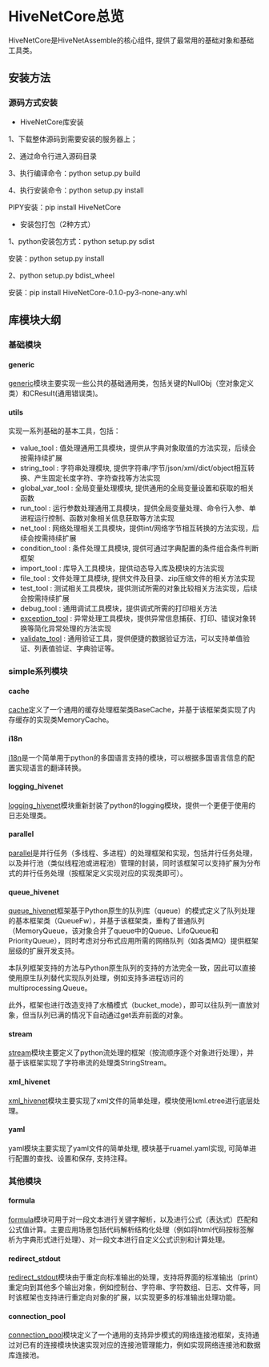 # HiveNetCore总览

HiveNetCore是HiveNetAssemble的核心组件, 提供了最常用的基础对象和基础工具类。

## 安装方法

### 源码方式安装

- HiveNetCore库安装

1、下载整体源码到需要安装的服务器上；

2、通过命令行进入源码目录

3、执行编译命令：python setup.py build

4、执行安装命令：python setup.py install

PIPY安装：pip install HiveNetCore


- 安装包打包（2种方式）

1、python安装包方式：python setup.py sdist

安装：python setup.py install

2、python setup.py bdist_wheel

安装：pip install HiveNetCore-0.1.0-py3-none-any.whl


## 库模块大纲

### 基础模块

#### generic

[generic](02_generic.md)模块主要实现一些公共的基础通用类，包括关键的NullObj（空对象定义类）和CResult(通用错误类)。


#### utils

实现一系列基础的基本工具，包括：

- value_tool :   值处理通用工具模块，提供从字典对象取值的方法实现，后续会按需持续扩展
- string_tool : 字符串处理模块, 提供字符串/字节/json/xml/dict/object相互转换、产生固定长度字符、字符查找等方法实现
- global_var_tool : 全局变量处理模块, 提供通用的全局变量设置和获取的相关函数
- run_tool : 运行参数处理通用工具模块，提供全局变量处理、命令行入参、单进程运行控制、函数对象相关信息获取等方法实现
- net_tool : 网络处理相关工具模块，提供int/网络字节相互转换的方法实现，后续会按需持续扩展
- condition_tool : 条件处理工具模块, 提供可通过字典配置的条件组合条件判断框架
- import_tool : 库导入工具模块，提供动态导入库及模块的方法实现
- file_tool : 文件处理工具模块, 提供文件及目录、zip压缩文件的相关方法实现
- test_tool : 测试相关工具模块，提供测试所需的对象比较相关方法实现，后续会按需持续扩展
- debug_tool : 通用调试工具模块，提供调式所需的打印相关方法
- [exception_tool](utils/exception_tool.md) : 异常处理工具模块，提供异常信息捕获、打印、错误对象转换等简化异常处理的方法实现
- [validate_tool](utils/validate_tool.md) : 通用验证工具，提供便捷的数据验证方法，可以支持单值验证、列表值验证、字典验证等。

### simple系列模块

#### cache

[cache](03_cache.md)定义了一个通用的缓存处理框架类BaseCache，并基于该框架类实现了内存缓存的实现类MemoryCache。

#### i18n

[i18n](04_i18n.md)是一个简单用于python的多国语言支持的模块，可以根据多国语言信息的配置实现语言的翻译转换。

#### logging_hivenet

[logging_hivenet](05_logging_hivenet.md)模块重新封装了python的logging模块，提供一个更便于使用的日志处理类。

#### parallel

[parallel](06_parallel.md)是并行任务（多线程、多进程）的处理框架和实现，包括并行任务处理，以及并行池（类似线程池或进程池）管理的封装，同时该框架可以支持扩展为分布式的并行任务处理（按框架定义实现对应的实现类即可）。

#### queue_hivenet

[queue_hivenet](07_queue_hivenet.md)框架基于Python原生的队列库（queue）的模式定义了队列处理的基本框架类（QueueFw），并基于该框架类，重构了普通队列（MemoryQueue，该对象合并了queue中的Queue、LifoQueue和PriorityQueue），同时考虑对分布式应用所需的网络队列（如各类MQ）提供框架层级的扩展开发支持。

本队列框架支持的方法与Python原生队列的支持的方法完全一致，因此可以直接使用原生队列替代实现队列处理，例如支持多进程访问的multiprocessing.Queue。

此外，框架也进行改造支持了水桶模式（bucket_mode），即可以往队列一直放对象，但当队列已满的情况下自动通过get丢弃前面的对象。

#### stream

[stream](08_stream.md)模块主要定义了python流处理的框架（按流顺序逐个对象进行处理），并基于该框架实现了字符串流的处理类StringStream。


#### xml_hivenet
[xml_hivenet](09_xml_hivenet.md)模块主要实现了xml文件的简单处理，模块使用lxml.etree进行底层处理。

#### yaml
yaml模块主要实现了yaml文件的简单处理, 模块基于ruamel.yaml实现, 可简单进行配置的查找、设置和保存, 支持注释。

### 其他模块

#### formula

[formula](10_formula.md)模块可用于对一段文本进行关键字解析，以及进行公式（表达式）匹配和公式值计算。主要应用场景包括代码解析结构化处理（例如将html代码按标签解析为字典形式进行处理）、对一段文本进行自定义公式识别和计算处理。

#### redirect_stdout

[redirect_stdout](11_redirect_stdout.md)模块由于重定向标准输出的处理，支持将界面的标准输出（print）重定向到其他多个输出对象，例如控制台、字符串、字符数组、日志、文件等，同时该框架也支持进行重定向对象的扩展，以实现更多的标准输出处理功能。

#### connection_pool

[connection_pool](12_connection_pool.md)模块定义了一个通用的支持异步模式的网络连接池框架，支持通过对已有的连接模块快速实现对应的连接池管理能力，例如实现网络连接池和数据库连接池。